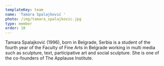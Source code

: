 ```yaml
---
templateKey: team
name: 'Tamara Spalajković '
photo: /img/tamara_spalajkovic.jpg
type: member
order: 10
---
```

Tamara Spalajković (1996), born in Belgrade, Serbia is a student of the fourth year of the Faculty of Fine Arts in Belgrade working in multi media such as sculpture, text, participative art and social sculpture. She is one of the co-founders of The Applause Institute.
